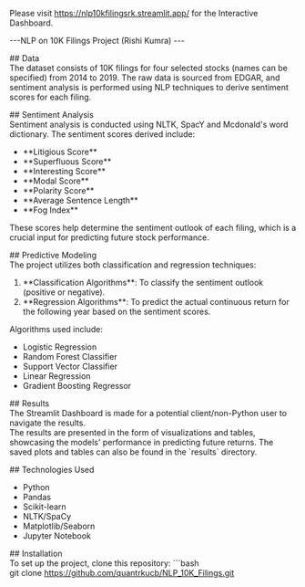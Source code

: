 
Please visit https://nlp10kfilingsrk.streamlit.app/ for the Interactive Dashboard.


---NLP on 10K Filings Project (Rishi Kumra) ---
  
\## Data  
The dataset consists of 10K filings for four selected stocks (names can
be specified) from 2014 to 2019. The raw data is sourced from EDGAR, and sentiment analysis is performed using NLP techniques
to derive sentiment scores for each filing. 
  
\## Sentiment Analysis  
Sentiment analysis is conducted using NLTK, SpacY and Mcdonald's word dictionary. The sentiment scores derived include:  
- \*\*Litigious Score\*\*  
- \*\*Superfluous Score\*\*  
- \*\*Interesting Score\*\*  
- \*\*Modal Score\*\*  
- \*\*Polarity Score\*\*  
- \*\*Average Sentence Length\*\*  
- \*\*Fog Index\*\*  
  
These scores help determine the sentiment outlook of each filing, which
is a crucial input for predicting future stock performance.  
  
\## Predictive Modeling  
The project utilizes both classification and regression techniques:  
1. \*\*Classification Algorithms\*\*: To classify the sentiment outlook
(positive or negative).  
2. \*\*Regression Algorithms\*\*: To predict the actual continuous
return for the following year based on the sentiment scores.  
  
Algorithms used include:  
- Logistic Regression  
- Random Forest Classifier
- Support Vector Classifier
- Linear Regression
- Gradient Boosting Regressor  
  
\## Results  
The Streamlit Dashboard is made for a potential client/non-Python user
to navigate the results.  
The results are presented in the form of visualizations and tables,
showcasing the models\' performance in predicting future returns. The
saved plots and tables can also be found in the \`results\` directory.  
  
\## Technologies Used  
- Python  
- Pandas  
- Scikit-learn  
- NLTK/SpaCy  
- Matplotlib/Seaborn  
- Jupyter Notebook  
  
\## Installation  
To set up the project, clone this repository:
\`\`\`bash  
git clone https://github.com/quantrkucb/NLP_10K_Filings.git
